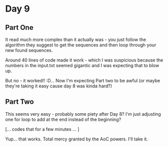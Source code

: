 # Day 9

## Part One

It read much more complex than it actually was - you just follow the algorithm they suggest to get the sequences and then loop through your new found sequences.

Around 40 lines of code made it work - which I was suspicious because the numbers in the input.txt seemed gigantic and I was expecting that to blow up.

But no - it worked!! :D... Now I'm expecting Part two to be awful (or maybe they're taking it easy cause day 8 was kinda hard?)

## Part Two

This seems very easy - probably some piety after Day 8? I'm just adjusting one for loop to add at the end instead of the beginning?

[... codes that for a few minutes ... ]

Yup... that works. Total mercy granted by the AoC powers. I'll take it.
